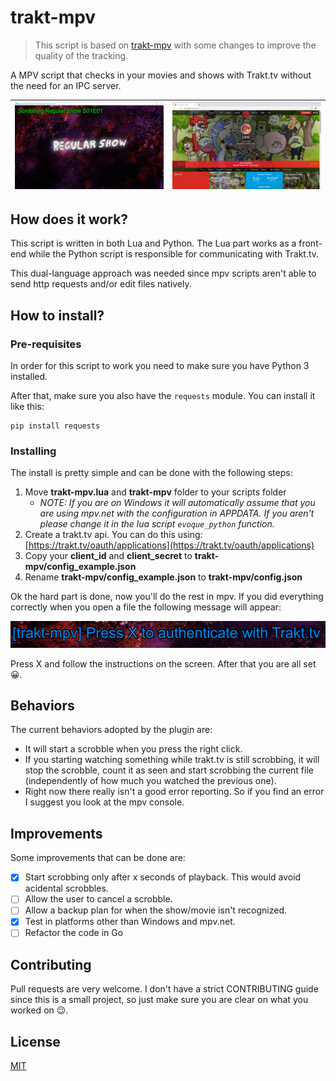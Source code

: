 # trakt-mpv

> This script is based on [trakt-mpv](https://github.com/LiTO773/trakt-mpv) with some changes to improve the quality of the tracking.

A MPV script that checks in your movies and shows with Trakt.tv without the need for an IPC server.

| ![mpv_screenshot](imgs/mpv_screenshot.jpg) | ![mpv_screenshot](imgs/trakt_screenshot.jpg) |
| ------------------------------------------ | -------------------------------------------- |

## How does it work?

This script is written in both Lua and Python. The Lua part works as a front-end while the Python script is responsible for communicating with Trakt.tv.

This dual-language approach was needed since mpv scripts aren't able to send http requests and/or edit files natively.

## How to install?

### Pre-requisites

In order for this script to work you need to make sure you have Python 3 installed.

After that, make sure you also have the `requests` module. You can install it like this:

```
pip install requests
```

### Installing

The install is pretty simple and can be done with the following steps:

1. Move **trakt-mpv.lua** and **trakt-mpv** folder to your scripts folder
   - *NOTE: If you are on Windows it will automatically assume that you are using mpv.net with the configuration in APPDATA. If you aren't please change it in the lua script `evoque_python` function.*
2. Create a trakt.tv api. You can do this using: [https://trakt.tv/oauth/applications](https://trakt.tv/oauth/applications)
3. Copy your **client_id** and **client_secret** to **trakt-mpv/config_example.json**
4. Rename **trakt-mpv/config_example.json** to **trakt-mpv/config.json**

Ok the hard part is done, now you'll do the rest in mpv. If you did everything correctly when you open a file the following message will appear: 

![Press X to authenticate with Trakt.tv](imgs/msg_trakt.png)

Press X and follow the instructions on the screen. After that you are all set 😀.

## Behaviors

The current behaviors adopted by the plugin are:

 - It will start a scrobble when you press the right click.
 - If you starting watching something while trakt.tv is still scrobbing, it will stop the scrobble, count it as seen and start scrobbing the current file (independently of how much you watched the previous one).
 - Right now there really isn't a good error reporting. So if you find an error I suggest you look at the mpv console.

## Improvements

Some improvements that can be done are:

- [x] Start scrobbing only after x seconds of playback. This would avoid acidental scrobbles.
- [ ] Allow the user to cancel a scrobble.
- [ ] Allow a backup plan for when the show/movie isn't recognized.
- [x] Test in platforms other than Windows and mpv.net.
- [ ] Refactor the code in Go

## Contributing

Pull requests are very welcome. I don't have a strict CONTRIBUTING guide since this is a small project, so just make sure you are clear on what you worked on 😉.

## License

[MIT](https://choosealicense.com/licenses/mit/)